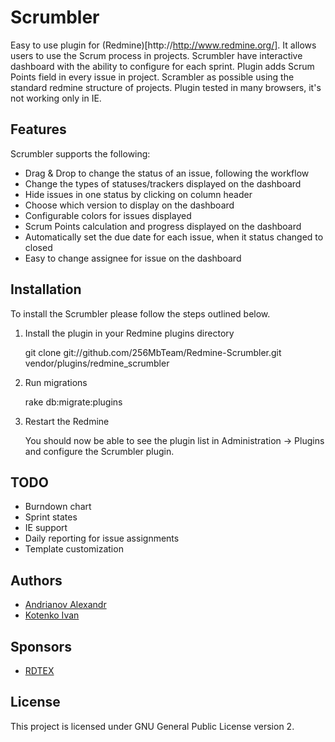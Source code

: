 Scrumbler
=========

Easy to use plugin for (Redmine)[http://http://www.redmine.org/]. It allows users to use the Scrum process in projects.
Scrumbler have interactive dashboard with the ability to configure for each sprint. 
Plugin adds Scrum Points field in every issue in project.
Scrambler as possible using the standard redmine structure of projects.
Plugin tested in many browsers, it's not working only in IE.

Features
--------

Scrumbler supports the following:
- Drag & Drop to change the status of an issue, following the workflow
- Change the types of statuses/trackers displayed on the dashboard
- Hide issues in one status by clicking on column header
- Choose which version to display on the dashboard
- Configurable colors for issues displayed
- Scrum Points calculation and progress displayed on the dashboard
- Automatically set the due date for each issue, when it status changed to closed
- Easy to change assignee for issue on the dashboard

Installation
------------

To install the Scrumbler please follow the steps outlined below.

1. Install the plugin in your Redmine plugins directory

    git clone git://github.com/256MbTeam/Redmine-Scrumbler.git vendor/plugins/redmine_scrumbler

1. Run migrations

    rake db:migrate:plugins

1. Restart the Redmine

    You should now be able to see the plugin list in Administration -> Plugins and configure the Scrumbler plugin.

TODO
----

* Burndown chart
* Sprint states 
* IE support
* Daily reporting for issue assignments
* Template customization


Authors
-------

* [Andrianov Alexandr](http://github.com/zloydadka)
* [Kotenko Ivan](http://github.com/xeta)

Sponsors
--------

* [RDTEX](http://rdtex.ru/)

License
-------

This project is licensed under GNU General Public License version 2.

